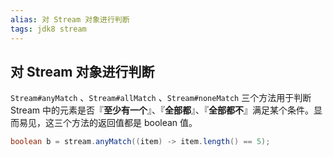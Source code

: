 ```yaml
---
alias: 对 Stream 对象进行判断
tags: jdk8 stream
---
```


## 对 Stream 对象进行判断

`Stream#anyMatch` 、`Stream#allMatch` 、`Stream#noneMatch` 三个方法用于判断 Stream 中的元素是否『**至少有一个**』、『**全部都**』、『**全部都不**』满足某个条件。显而易见，这三个方法的返回值都是 boolean 值。

```java
boolean b = stream.anyMatch((item) -> item.length() == 5);
```
